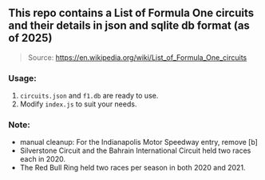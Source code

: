 ## This repo contains a List of Formula One circuits and their details in json and sqlite db format (as of 2025)

> Source: https://en.wikipedia.org/wiki/List_of_Formula_One_circuits

### Usage:
1. `circuits.json` and `f1.db` are ready to use.
2. Modify `index.js` to suit your needs.

### Note:
  - manual cleanup: For the Indianapolis Motor Speedway entry, remove [b]
  - Silverstone Circuit and the Bahrain International Circuit held two races each in 2020.
  - The Red Bull Ring held two races per season in both 2020 and 2021.